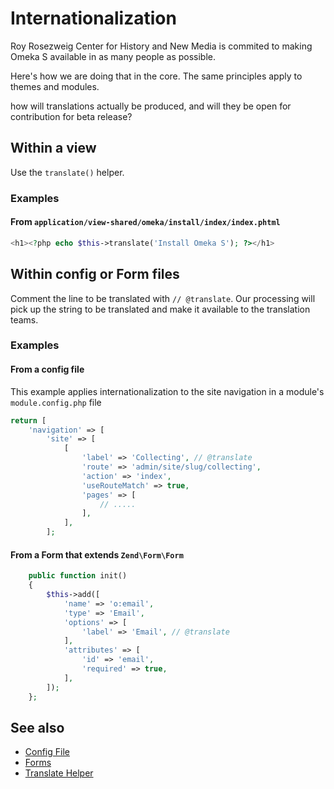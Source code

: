 # Internationalization

Roy Rosezweig Center for History and New Media is commited to making Omeka S available in as many people as possible.

Here's how we are doing that in the core. The same principles apply to themes and modules.

how will translations actually be produced, and will they be open for contribution for beta release?

## Within a view

Use the `translate()` helper.

### Examples

#### From `application/view-shared/omeka/install/index/index.phtml`

```php
<h1><?php echo $this->translate('Install Omeka S'); ?></h1>
```

## Within config or Form files

Comment the line to be translated with `// @translate`. Our processing will pick up the string to be translated and make it available to the translation teams.

### Examples

#### From a config file

This example applies internationalization to the site navigation in a module's `module.config.php` file

```php
return [
    'navigation' => [
        'site' => [
            [
                'label' => 'Collecting', // @translate
                'route' => 'admin/site/slug/collecting',
                'action' => 'index',
                'useRouteMatch' => true,
                'pages' => [
                    // .....
                ],
            ],
        ];
```

#### From a Form that extends `Zend\Form\Form`

```php
    public function init()
    {
        $this->add([
            'name' => 'o:email',
            'type' => 'Email',
            'options' => [
                'label' => 'Email', // @translate
            ],
            'attributes' => [
                'id' => 'email',
                'required' => true,
            ],
        ]);
    };
```


## See also

* [Config File](config.md)
* [Forms](forms.md)
* [Translate Helper]()